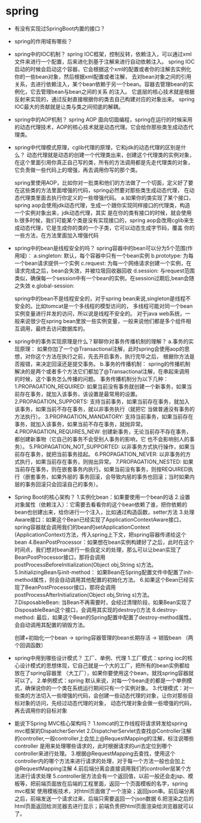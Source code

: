 # spring
- 有没有实现过SpringBoot内置的接口？

- spring的作用域有哪些？

- spring中的IOC机制？
  spring IOC框架，控制反转，依赖注入，可以通过xml文件来进行一个配置，后来进化到基于注解来进行自动依赖注入。
  spring IOC启动的时候会启动这个容器，它会根据这个xml的配置或者你的注解去实例化你的一些bean对象，然后根据xml配置或者注解，
  去对bean对象之间的引用关系，去进行依赖注入，某个bean依赖于另一个bean。容器去管理bean的实例化，它去管理bean与bean之间的关系
  的注入。
  它底层的核心技术就是根据反射来实现的，通过反射直接根据你的类去自己构建对应的对象出来。
  spring IOC最大的贡献就是让类与类之间彻底的解耦。

- spring中的AOP机制？
  spring AOP 面向切面编程，spring在运行的时候采用的动态代理技术，AOP的核心技术就是动态代理。它会给你那些类生成动态代理类。

- spring中代理模式原理，cglib代理的原理，它和jdk的动态代理的区别是什么？
  动态代理就是动态的创建一个代理类出来，创建这个代理类的实例对象，在这个里面引用你真正自己写的类，所有的方法调用都是先走代理类的对象，
  它负责做一些代码上的增强，再去调用你写的那个类。

  spring里使用AOP，比如你对一批类和他们的方法做了一个切面，定义好了要在这些类的方法里面增强的代码，spring必然要对那些类生成动态代理，
  在动态代理类里面去执行你定义的一些增强代码。
  a.如果你的类实现了某个接口，spring aop会使用jdk动态代理，生成一个跟你实现同样接口的代理类，构造一个实例对象出来，jdk动态代理，其实
    是在你的类有接口的时候，就会使用
  b.很多时候，我们可能某个类是没有实现接口的，spring aop会改用cglib来生成动态代理，它是生成你的类的一个子类，它可以动态生成字节码，覆盖
    你的一些方法，在方法里面加入增强代码

- spring中的bean是线程安全的吗？
  spring容器中的bean可以分为5个范围(作用域)：
  a.singleton: 默认，每个容器中只有一个bean实例
  b.prototype: 为每一个bean请求提供一个实例
  c.request: 为每一个网络请求创建一个实例，在请求完成之后，bean会失效，并被垃圾回收器回收
  d.session: 与request范围类似，确保每一个session中有一个bean的实例，在session过期后,bean会随之失效
  e.global-session:

  spring中的bean不是线程安全的，对于spring bean来说,singleton是线程不安全的。比如tomcat是一个多线程的模型访问的，
  多线程可能对同一个bean实例变量进行并发的访问，所以说是线程不安全的。
  对于java web系统，一般来说很少在spring bean里放一些实例变量，一般来说他们都是多个组件相互调用，最终去访问数据库的。

- spring中的事务实现原理是什么？聊聊你对事务传播机制的理解？
  a.事务的实现原理：
    如果你加了一个@Transactional注解，此时spring会使用aop的思想，对你这个方法在执行之前，先去开启事务，执行完毕之后，
    根据你方法是否报错，来决定回滚还是提交事务。
  b.事务的传播机制：
    spring的传播机制解决的是两个或者多个方法它们都加了@Transactional注解，在串起来调用的时候，这个事务怎么传播的问题。
    事务传播机制分为以下几种：
    1.PROPAGATION_REQUIRED: 如果当前没有事务就创建一个新事务，如果当前存在事务，就加入该事务，该设置是最常用的设置。
    2.PROPAGATION_SUPPORTS: 支持当前事务，如果当前存在事务，就加入该事务，如果当前不存在事务，就以非事务执行（就把它
      当做普通没有事务的方法执行）。
    3.PROPAGATION_MANDATORY: 支持当前事务，如果当前存在事务，就加入该事务，如果当前不存在事务，就抛异常。
    4.PROPAGATION_REQUIRES_NEW: 创建新事务，无论当前存不存在事务，都创建新事物（它自己的事务不会受别人事务的影响，它
      也不会影响别人的事务）。
    5.PROPAGATION_NOT_SUPPORTED: 以非事务方式执行操作，如果当前存在事务，就把当前事务挂起。
    6.PROPAGATION_NEVER: 以非事务的方式执行，如果当前存在事务，则抛出异常。
    7.PROPAGATION_NESTED: 如果当前存在事务，则在嵌套事务内执行。如果当前没有事务，则按REQUIRED执行（嵌套事务，如果外层的
      事务回滚，会导致内层的事务也回滚；当时如果内层的事务回滚只会回滚自己的事务）。

- Spring Boot的核心架构？
   1.实例化bean：如果要使用一个bean的话
   2.设置对象属性（依赖注入）：它需要去看看你的这个bean依赖了谁，把你依赖的bean也创建出来，给你进行一个注入，比如通过构造函数，setter方法
   3.处理Aware接口：如果这个Bean已经实现了ApplicationContextAware接口，spring容器就会调用我们的bean的setApplicationContext
     (ApplicationContext)方法，传入spring上下文，把spring容器传递给这个bean
   4.BeanPostProcessor：如果想在bean实例构建好了之后，此时在这个时间点，我们想对bean进行一些自定义的处理，那么可以让bean实现了
     BeanPostProcessor接口，那将会调用postProcessBeforeInitialization(Object obj,String s)方法。
   5.InitializingBean与init-method：
     如果Bean在Spring配置文件中配置了init-method属性，则会自动调用其他配置的初始化方法。
   6.如果这个Bean已经实现了BeanPostProcessor接口，那将会调用postProcessAfterInitialization(Object obj,String s)方法。
   7.DisposableBean:
     当Bean不再需要时，会经过清理阶段，如果Bean实现了DisposableBean这个接口，会调用其实现的destroy()方法
   8.destroy-method:
     最后，如果这个Bean的Spring配置中配置了destroy-method属性，会自动调用其配置的销毁方法。

     创建+初始化一个bean -> spring容器管理的bean长期存活  ->  销毁bean （两个回调函数）

- spring中用到哪些设计模式？
    工厂、单例、代理
  1.工厂模式：spring ioc的核心设计模式的思想体现，它自己就是一个大的工厂，把所有的bean实例都给放在了spring容器里
    （大工厂），如果你要使用这个bean，就找spring容器就可以了。
  2.单例模式：spring 默认来说，对每一个bean走的都是一个单例模式，确保说你的一个类在系统运行期间只有一个实例对象。
  3.代理模式：对一些类的方法切入一些增强的代码，会创建一些动态代理的对象，让你对那些目标对象的访问，先经过动态代理的对象，
    动态代理对象会做一些增强的代码，再去调用你的目标对象

- 能说下Spring MVC核心架构吗？
  1.tomcat的工作线程将请求转发给spring mvc框架的DispatcherServlet
  2.DispatcherServlet去查找@Controller注解的controller,一般controller上会加上@RequestMapping的注解，标注说哪些controller
    是用来处理哪些请求的，此时根据请求的uri去定位到哪个controller来进行处理。
  3.根据@RequestMapping去查找，使用这个controller内的哪个方法来进行请求的处理，对于每一个方法一般也会加上@RequestMapping注解
  4.前后端分离会直接调用我们的controller层某个方法进行请求处理
  5.controller层方法会有一个返回值，以前一般还会走jsp、模板等，把前端页面放在后端的工程里面，返回一个页面模板的名字，spring mvc框架
    使用模板技术，对html页面做了一个渲染；返回json串。前后端分离之后，前端发送一个请求过来，后端只需要返回一个json数据
  6.把渲染之后的html页面返回给浏览器去进行显示；前端负责把html页面渲染给浏览器就可以了。

